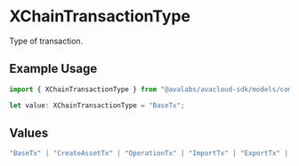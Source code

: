 # XChainTransactionType

Type of transaction.

## Example Usage

```typescript
import { XChainTransactionType } from "@avalabs/avacloud-sdk/models/components";

let value: XChainTransactionType = "BaseTx";
```

## Values

```typescript
"BaseTx" | "CreateAssetTx" | "OperationTx" | "ImportTx" | "ExportTx" | "UNKNOWN"
```